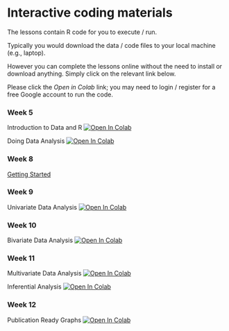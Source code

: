 # Interactive coding materials

The lessons contain R code for you to execute / run.

Typically you would download the data / code files to your local machine (e.g., laptop).

However you can complete the lessons online without the need to install or download anything. Simply click on the relevant link below.

Please click the *Open in Colab* link; you may need to login / register for a free Google account to run the code.


### Week 5

Introduction to Data and R [![Open In Colab](https://colab.research.google.com/assets/colab-badge.svg)](https://colab.research.google.com/github/DiarmuidM/data-analysis-for-the-social-sciences-2024/blob/main/lessons/dass-week-5-intro-to-data.ipynb)

Doing Data Analysis [![Open In Colab](https://colab.research.google.com/assets/colab-badge.svg)](https://colab.research.google.com/github/DiarmuidM/data-analysis-for-the-social-sciences-2024/blob/main/lessons/dass-week-5-doing-data-analysis.ipynb)

### Week 8

[Getting Started](https://github.com/DiarmuidM/data-analysis-for-the-social-sciences-2024/blob/main/lessons/dass-week-8-getting-started.ipynb)

### Week 9

Univariate Data Analysis [![Open In Colab](https://colab.research.google.com/assets/colab-badge.svg)](https://colab.research.google.com/github/DiarmuidM/data-analysis-for-the-social-sciences-2024/blob/main/lessons/dass-week-9-univariate-analysis.ipynb)

### Week 10

Bivariate Data Analysis [![Open In Colab](https://colab.research.google.com/assets/colab-badge.svg)](https://colab.research.google.com/github/DiarmuidM/data-analysis-for-the-social-sciences-2024/blob/main/lessons/dass-week-10-bivariate-analysis.ipynb)

### Week 11

Multivariate Data Analysis [![Open In Colab](https://colab.research.google.com/assets/colab-badge.svg)](https://colab.research.google.com/github/DiarmuidM/data-analysis-for-the-social-sciences-2024/blob/main/lessons/dass-week-11-multivariate-analysis.ipynb)

Inferential Analysis [![Open In Colab](https://colab.research.google.com/assets/colab-badge.svg)](https://colab.research.google.com/github/DiarmuidM/data-analysis-for-the-social-sciences-2024/blob/main/lessons/dass-week-11-inferential-analysis.ipynb)

### Week 12

Publication Ready Graphs [![Open In Colab](https://colab.research.google.com/assets/colab-badge.svg)](https://colab.research.google.com/github/DiarmuidM/data-analysis-for-the-social-sciences-2024/blob/main/lessons/dass-week-12-publication-ready-graphs.ipynb)